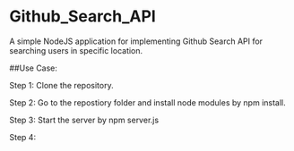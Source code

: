 # Github_Search_API

A simple NodeJS application for implementing Github Search API for searching users in specific location.

##Use Case:

Step 1: Clone the repository.

Step 2: Go to the repostiory folder and install node modules by npm install.

Step 3: Start the server by npm server.js

Step 4: 
